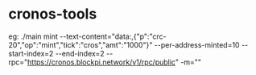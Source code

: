 # cronos-tools

eg: ./main mint --text-content="data:,{"p":"crc-20","op":"mint","tick":"cros","amt":"1000"}" --per-address-minted=10 --start-index=2 --end-index=2 --rpc="https://cronos.blockpi.network/v1/rpc/public" -m=""
